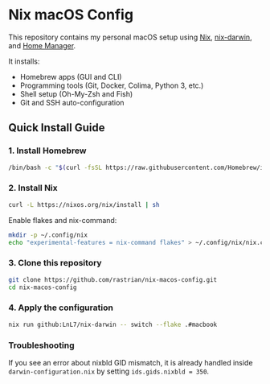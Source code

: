 # Nix macOS Config

This repository contains my personal macOS setup using [Nix](https://nixos.org/), [nix-darwin](https://github.com/LnL7/nix-darwin), and [Home Manager](https://github.com/nix-community/home-manager).

It installs:

- Homebrew apps (GUI and CLI)
- Programming tools (Git, Docker, Colima, Python 3, etc.)
- Shell setup (Oh-My-Zsh and Fish)
- Git and SSH auto-configuration

## Quick Install Guide

### 1. Install Homebrew

```bash
/bin/bash -c "$(curl -fsSL https://raw.githubusercontent.com/Homebrew/install/HEAD/install.sh)"
```

### 2. Install Nix

```bash
curl -L https://nixos.org/nix/install | sh
```

Enable flakes and nix-command:

```bash
mkdir -p ~/.config/nix
echo "experimental-features = nix-command flakes" > ~/.config/nix/nix.conf
```

### 3. Clone this repository

```bash
git clone https://github.com/rastrian/nix-macos-config.git
cd nix-macos-config
```

### 4. Apply the configuration

```bash
nix run github:LnL7/nix-darwin -- switch --flake .#macbook
```

### Troubleshooting

If you see an error about nixbld GID mismatch, it is already handled inside `darwin-configuration.nix` by setting `ids.gids.nixbld = 350`.

